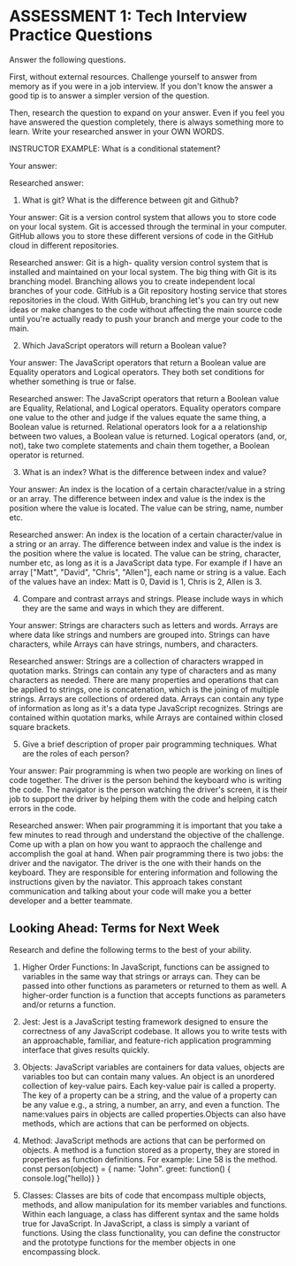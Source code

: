# ASSESSMENT 1: Tech Interview Practice Questions

Answer the following questions.

First, without external resources. Challenge yourself to answer from memory as if you were in a job interview. If you don't know the answer a good tip is to answer a simpler version of the question.

Then, research the question to expand on your answer. Even if you feel you have answered the question completely, there is always something more to learn. Write your researched answer in your OWN WORDS.

INSTRUCTOR EXAMPLE: What is a conditional statement?

Your answer:

Researched answer:

1. What is git? What is the difference between git and Github?

Your answer: Git is a version control system that allows you to store code on your local system. Git is accessed through the terminal in your computer. GitHub allows you to store these different versions of code in the GitHub cloud in different repositories.

Researched answer: Git is a high- quality version control system that is installed and maintained on your local system. The big thing with Git is its branching model. Branching allows you to create independent local branches of your code. GitHub is a Git repository hosting service that stores repositories in the cloud. With GitHub, branching let's you can try out new ideas or make changes to the code without affecting the main source code until you're actually ready to push your branch and merge your code to the main.

2. Which JavaScript operators will return a Boolean value?

Your answer: The JavaScript operators that return a Boolean value are Equality operators and Logical operators. They both set conditions for whether something is true or false.

Researched answer: The JavaScript operators that return a Boolean value are Equality, Relational, and Logical operators. Equality operators compare one value to the other and judge if the values equate the same thing, a Boolean value is returned. Relational operators look for a a relationship between two values, a Boolean value is returned. Logical operators (and, or, not), take two complete statements and chain them together, a Boolean operator is returned.

3. What is an index? What is the difference between index and value?

Your answer: An index is the location of a certain character/value in a string or an array. The difference between index and value is the index is the position where the value is located. The value can be string, name, number etc.

Researched answer: An index is the location of a certain character/value in a string or an array. The difference between index and value is the index is the position where the value is located. The value can be string, character, number etc, as long as it is a JavaScript data type. For example if I have an array ["Matt", "David", "Chris", "Allen"], each name or string is a value. Each of the values have an index: Matt is 0, David is 1, Chris is 2, Allen is 3.

4. Compare and contrast arrays and strings. Please include ways in which they are the same and ways in which they are different.

Your answer: Strings are characters such as letters and words. Arrays are where data like strings and numbers are grouped into. Strings can have characters, while Arrays can have strings, numbers, and characters. 

Researched answer: Strings are a collection of characters wrapped in quotation marks. Strings can contain any type of characters and as many characters as needed. There are many properties and operations that can be applied to strings, one is concatenation, which is the joining of multiple strings. Arrays are collections of ordered data. Arrays can contain any type of information as long as it's a data type JavaScript recognizes. Strings are contained within quotation marks, while Arrays are contained within closed square brackets.

5. Give a brief description of proper pair programming techniques. What are the roles of each person?

Your answer: Pair programming is when two people are working on lines of code together. The driver is the person behind the keyboard who is writing the code. The navigator is the person watching the driver's screen, it is their job to support the driver by helping them with the code and helping catch errors in the code.

Researched answer: When pair programming it is important that you take a few minutes to read through and understand the objective of the challenge. Come up with a plan on how you want to appraoch the challenge and accomplish the goal at hand. When pair programming there is two jobs: the driver and the navigator. The driver is the one with their hands on the keyboard. They are responsible for entering information and following the instructions given by the naviator. This approach takes constant communication and talking about your code will make you a better developer and a better teammate.

## Looking Ahead: Terms for Next Week

Research and define the following terms to the best of your ability.

1. Higher Order Functions: In JavaScript, functions can be assigned to variables in the same way that strings or arrays can. They can be passed into other functions as parameters or returned to them as well. A higher-order function is a function that accepts functions as parameters and/or returns a function.

2. Jest: Jest is a JavaScript testing framework designed to ensure the correctness of any JavaScript codebase. It allows you to write tests with an approachable, familiar, and feature-rich application programming interface that gives results quickly.

3. Objects: JavaScript variables are containers for data values, objects are variables too but can contain many values. An object is an unordered collection of key-value pairs. Each key-value pair is called a property. The key of a property can be a string, and the value of a property can be any value e.g., a string, a number, an arry, and even a function. The name:values pairs in objects are called properties.Objects can also have methods, which are actions that can be performed on objects.

4. Method: JavaScript methods are actions that can be performed on objects. A method is a function stored as a property, they are stored in properties as function definitions. For example: Line 58 is the method.
    const person(object) = {
        name: "John".
        greet: function() { console.log("hello)}
    }

5. Classes: Classes are bits of code that encompass multiple objects, methods, and allow manipulation for its member variables and functions. Within each language, a class has different syntax and the same holds true for JavaScript. In JavaScript, a class is simply a variant of functions. Using the class functionality, you can define the constructor and the prototype functions for the member objects in one encompassing block.
